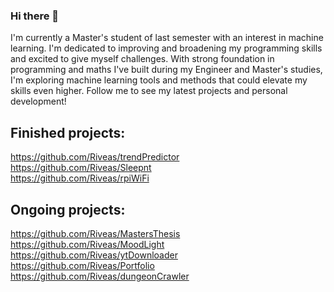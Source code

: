 ### Hi there 👋
I'm currently a Master's student of last semester with an interest in machine learning.
I'm dedicated to improving and broadening my programming skills and excited to give myself challenges. 
With strong foundation in programming and maths I've built during my Engineer and Master's studies, I'm exploring machine learning tools and methods that could elevate my skills even higher. Follow me to see my latest projects and personal development!

## Finished projects:
https://github.com/Riveas/trendPredictor  
https://github.com/Riveas/Sleepnt  
https://github.com/Riveas/rpiWiFi  

## Ongoing projects:
https://github.com/Riveas/MastersThesis  
https://github.com/Riveas/MoodLight  
https://github.com/Riveas/ytDownloader  
https://github.com/Riveas/Portfolio  
https://github.com/Riveas/dungeonCrawler  
<!--
**Riveas/Riveas** is a ✨ _special_ ✨ repository because its `README.md` (this file) appears on your GitHub profile.

Here are some ideas to get you started:

- 🔭 I’m currently working on ...
- 🌱 I’m currently learning ...
- 👯 I’m looking to collaborate on ...
- 🤔 I’m looking for help with ...
- 💬 Ask me about ...
- 📫 How to reach me: ...
- 😄 Pronouns: ...
- ⚡ Fun fact: ...
-->
